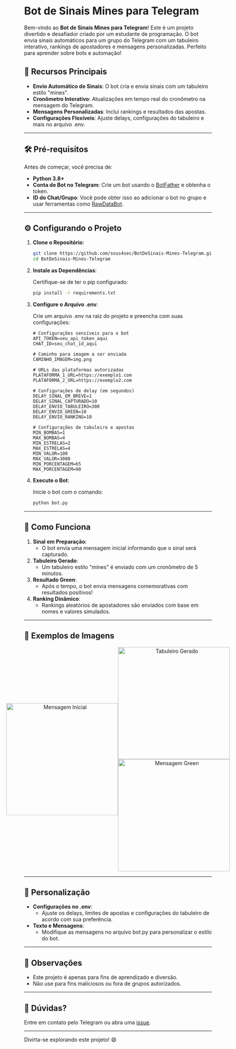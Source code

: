 # Bot de Sinais Mines para Telegram

Bem-vindo ao **Bot de Sinais Mines para Telegram**! Este é um projeto divertido e desafiador criado por um estudante de programação. O bot envia sinais automáticos para um grupo do Telegram com um tabuleiro interativo, rankings de apostadores e mensagens personalizadas. Perfeito para aprender sobre bots e automação!

## 🚀 Recursos Principais

- **Envio Automático de Sinais**: O bot cria e envia sinais com um tabuleiro estilo "mines".
- **Cronômetro Interativo**: Atualizações em tempo real do cronômetro na mensagem do Telegram.
- **Mensagens Personalizadas**: Inclui rankings e resultados das apostas.
- **Configurações Flexíveis**: Ajuste delays, configurações do tabuleiro e mais no arquivo .env.

---

## 🛠️ Pré-requisitos

Antes de começar, você precisa de:

- **Python 3.8+**
- **Conta de Bot no Telegram**: Crie um bot usando o [BotFather](https://core.telegram.org/bots#botfather) e obtenha o token.
- **ID do Chat/Grupo**: Você pode obter isso ao adicionar o bot no grupo e usar ferramentas como [RawDataBot](https://t.me/RawDataBot).

---

## ⚙️ Configurando o Projeto

1. **Clone o Repositório**:

   ```bash
   git clone https://github.com/sous4sec/BotDeSinais-Mines-Telegram.git
   cd BotDeSinais-Mines-Telegram
   ```

2. **Instale as Dependências**:

   Certifique-se de ter o pip configurado:

   ```bash
   pip install -r requirements.txt
   ```

3. **Configure o Arquivo .env**:

   Crie um arquivo .env na raiz do projeto e preencha com suas configurações:

   ```env
   # Configurações sensíveis para o bot
   API_TOKEN=seu_api_token_aqui
   CHAT_ID=seu_chat_id_aqui

   # Caminho para imagem a ser enviada
   CAMINHO_IMAGEM=img.png

   # URLs das plataformas autorizadas
   PLATAFORMA_1_URL=https://exemplo1.com
   PLATAFORMA_2_URL=https://exemplo2.com

   # Configurações de delay (em segundos)
   DELAY_SINAL_EM_BREVE=1
   DELAY_SINAL_CAPTURADO=10
   DELAY_ENVIO_TABULEIRO=300
   DELAY_ENVIO_GREEN=10
   DELAY_ENVIO_RANKING=10

   # Configurações de tabuleiro e apostas
   MIN_BOMBAS=1
   MAX_BOMBAS=4
   MIN_ESTRELAS=2
   MAX_ESTRELAS=4
   MIN_VALOR=100
   MAX_VALOR=3000
   MIN_PORCENTAGEM=65
   MAX_PORCENTAGEM=90
   ```

4. **Execute o Bot**:

   Inicie o bot com o comando:

   ```bash
   python bot.py
   ```

---

## 🌟 Como Funciona

1. **Sinal em Preparação**:
   - O bot envia uma mensagem inicial informando que o sinal será capturado.
2. **Tabuleiro Gerado**:
   - Um tabuleiro estilo "mines" é enviado com um cronômetro de 5 minutos.
3. **Resultado Green**:
   - Após o tempo, o bot envia mensagens comemorativas com resultados positivos!
4. **Ranking Dinâmico**:
   - Rankings aleatórios de apostadores são enviados com base em nomes e valores simulados.

---

## 📸 Exemplos de Imagens

<div align="center" style="display: flex; flex-direction: row; justify-content: center; align-items: center;">
  <div style="flex: 1;">
    <img src="https://github.com/user-attachments/assets/2e40bde2-a0bf-4836-86f4-cf158f0cb7f6" alt="Mensagem Inicial" width="300">
  </div>
  <div style="flex: 1; display: flex; flex-direction: column;">
    <img src="https://github.com/user-attachments/assets/3c0e9491-d24c-4020-953d-32e60b169b38" alt="Tabuleiro Gerado" width="300">
    <img src="https://github.com/user-attachments/assets/566b3263-6630-43de-ad53-ddf43a1df9dd" alt="Mensagem Green" width="300">
  </div>
</div>

---

## 🔧 Personalização

- **Configurações no .env**:
  - Ajuste os delays, limites de apostas e configurações do tabuleiro de acordo com sua preferência.
- **Texto e Mensagens**:
  - Modifique as mensagens no arquivo bot.py para personalizar o estilo do bot.

---

## 🚨 Observações

- Este projeto é apenas para fins de aprendizado e diversão.
- Não use para fins maliciosos ou fora de grupos autorizados.

---

## 💬 Dúvidas?

Entre em contato pelo Telegram ou abra uma [issue](https://github.com/sous4sec/BotDeSinais-Mines-Telegram/issues).

---

Divirta-se explorando este projeto! 😄

